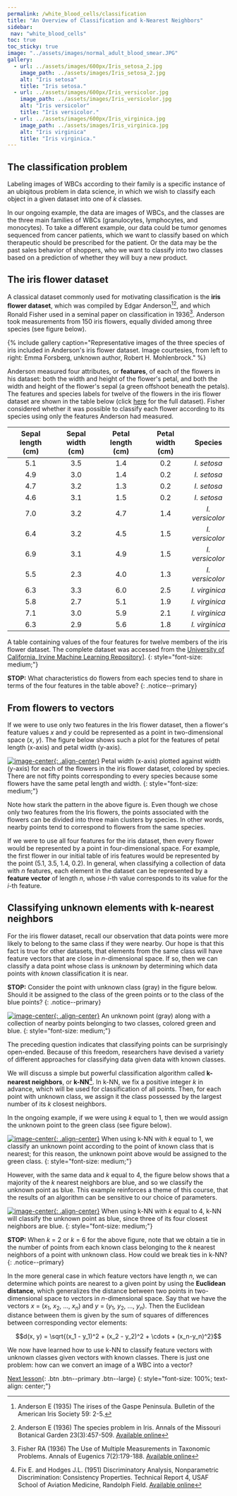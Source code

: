 ```yaml
---
permalink: /white_blood_cells/classification
title: "An Overview of Classification and k-Nearest Neighbors"
sidebar:
 nav: "white_blood_cells"
toc: true
toc_sticky: true
image: "../assets/images/normal_adult_blood_smear.JPG"
gallery:
  - url: ../assets/images/600px/Iris_setosa_2.jpg
    image_path: ../assets/images/Iris_setosa_2.jpg
    alt: "Iris setosa"
    title: "Iris setosa."
  - url: ../assets/images/600px/Iris_versicolor.jpg
    image_path: ../assets/images/Iris_versicolor.jpg
    alt: "Iris versicolor"
    title: "Iris versicolor."
  - url: ../assets/images/600px/Iris_virginica.jpg
    image_path: ../assets/images/Iris_virginica.jpg
    alt: "Iris virginica"
    title: "Iris virginica."
---
```


## The classification problem

Labeling images of WBCs according to their family is a specific instance of an ubiqitous problem in data science, in which we wish to classify each object in a given dataset into one of *k* classes.

In our ongoing example, the data are images of WBCs, and the classes are the three main families of WBCs (granulocytes, lymphocytes, and monocytes). To take a different example, our data could be tumor genomes sequenced from cancer patients, which we want to classify based on which therapeutic should be prescribed for the patient. Or the data may be the past sales behavior of shoppers, who we want to classify into two classes based on a prediction of whether they will buy a new product.

## The iris flower dataset

A classical dataset commonly used for motivating classification is the **iris flower dataset**, which was compiled by Edgar Anderson[^Anderson1935][^Anderson1936], and which Ronald Fisher used in a seminal paper on classification in 1936[^Fisher1936]. Anderson took measurements from 150 iris flowers, equally divided among three species (see figure below).

{% include gallery caption="Representative images of the three species of iris included in Anderson's iris flower dataset. Image courtesies, from left to right: Emma Forsberg, unknown author, Robert H. Mohlenbrock." %}

Anderson measured four attributes, or **features**, of each of the flowers in his dataset: both the width and height of the flower's petal, and both the width and height of the flower's sepal (a green offshoot beneath the petals). The features and species labels for twelve of the flowers in the iris flower dataset are shown in the table below (click [here](../downloads/iris.csv) for the full dataset). Fisher considered whether it was possible to classify each flower according to its species using only the features Anderson had measured.

| Sepal length (cm) | Sepal width (cm) | Petal length (cm) | Petal width (cm) | Species |
| :----: | :----: | :----: | :----: | :----: |
| 5.1 | 3.5 | 1.4 | 0.2 | *I. setosa* |
| 4.9 | 3.0 | 1.4 | 0.2 | *I. setosa* |
| 4.7 | 3.2 | 1.3 | 0.2 | *I. setosa* |
| 4.6 | 3.1 | 1.5 | 0.2 | *I. setosa* |
| 7.0 | 3.2 | 4.7 | 1.4 | *I. versicolor* |
| 6.4 | 3.2 | 4.5 | 1.5 | *I. versicolor* |
| 6.9 | 3.1 | 4.9 | 1.5 | *I. versicolor* |
| 5.5 | 2.3 | 4.0 | 1.3 | *I. versicolor* |
| 6.3 | 3.3 | 6.0 | 2.5 | *I. virginica* |
| 5.8 | 2.7 | 5.1 | 1.9 | *I. virginica* |
| 7.1 | 3.0 | 5.9 | 2.1 | *I. virginica* |
| 6.3 | 2.9 | 5.6 | 1.8 | *I. virginica* |

A table containing values of the four features for twelve members of the iris flower dataset. The complete dataset was accessed from the <a target="_blank" href="https://archive.ics.uci.edu/ml/datasets/iris">University of California, Irvine Machine Learning Repository</a>].
{: style="font-size: medium;"}

**STOP:** What characteristics do flowers from each species tend to share in terms of the four features in the table above?
{: .notice--primary}

## From flowers to vectors

If we were to use only two features in the Iris flower dataset, then a flower's feature values *x* and *y* could be represented as a point in two-dimensional space (*x*, *y*). The figure below shows such a plot for the features of petal length (x-axis) and petal width (y-axis).

[![image-center](../assets/images/600px/iris_petal_data.png){: .align-center}](../assets/images/iris_petal_data.png)
Petal width (x-axis) plotted against width (y-axis) for each of the flowers in the iris flower dataset, colored by species. There are not fifty points corresponding to every species because some flowers have the same petal length and width.
{: style="font-size: medium;"}

Note how stark the pattern in the above figure is. Even though we chose only two features from the Iris flowers, the points associated with the flowers can be divided into three main clusters by species. In other words, nearby points tend to correspond to flowers from the same species.

If we were to use all four features for the iris dataset, then every flower would be represented by a point in four-dimensional space. For example, the first flower in our initial table of iris features would be represented by the point (5.1, 3.5, 1.4, 0.2). In general, when classifying a collection of data with *n* features, each element in the dataset can be represented by a **feature vector** of length *n*, whose *i*-th value corresponds to its value for the *i*-th feature.

## Classifying unknown elements with k-nearest neighbors

For the iris flower dataset, recall our observation that data points were more likely to belong to the same class if they were nearby. Our hope is that this fact is true for other datasets, that elements from the same class will have feature vectors that are close in *n*-dimensional space. If so, then we can classify a data point whose class is *unknown* by determining which data points with *known* classification it is near.

**STOP:** Consider the point with unknown class (gray) in the figure below. Should it be assigned to the class of the green points or to the class of the blue points?
{: .notice--primary}

[![image-center](../assets/images/600px/knn_neighborhood.png){: .align-center}](../assets/images/knn_neighborhood.png)
An unknown point (gray) along with a collection of nearby points belonging to two classes, colored green and blue.
{: style="font-size: medium;"}

The preceding question indicates that classifying points can be surprisingly open-ended. Because of this freedom, researchers have devised a variety of different approaches for classifying data given data with known classes.

We will discuss a simple but powerful classification algorithm called **k-nearest neighbors**, or **k-NN**[^FixHodges1951]. In k-NN, we fix a positive integer *k* in advance, which will be used for classification of all points. Then, for each point with unknown class, we assign it the class possessed by the largest number of its *k* closest neighbors.

In the ongoing example, if we were using *k* equal to 1, then we would assign the unknown point to the green class (see figure below).

[![image-center](../assets/images/600px/knn_neighborhood_k=1.png){: .align-center}](../assets/images/knn_neighborhood_k=1.png)
When using k-NN with *k* equal to 1, we classify an unknown point according to the point of known class that is nearest; for this reason, the unknown point above would be assigned to the green class.
{: style="font-size: medium;"}

However, with the same data and *k* equal to 4, the figure below shows that a majority of the *k* nearest neighbors are blue, and so we classify the unknown point as blue. This example reinforces a theme of this course, that the results of an algorithm can be sensitive to our choice of parameters.

[![image-center](../assets/images/600px/knn_neighborhood_k=4.png){: .align-center}](../assets/images/knn_neighborhood_k=4.png)
When using k-NN with *k* equal to 4, k-NN will classify the unknown point as blue, since three of its four closest neighbors are blue.
{: style="font-size: medium;"}

**STOP:** When *k* = 2 or *k* = 6 for the above figure, note that we obtain a tie in the number of points from each known class belonging to the *k* nearest neighbors of a point with unknown class. How could we break ties in k-NN?
{: .notice--primary}

In the more general case in which feature vectors have length *n*, we can determine which points are nearest to a given point by using the **Euclidean distance**, which generalizes the distance between two points in two-dimensional space to vectors in *n*-dimensional space. Say that we have the vectors *x* = (*x*<sub>1</sub>, *x*<sub>2</sub>, ..., *x*<sub>*n*</sub>) and *y* = (*y*<sub>1</sub>, *y*<sub>2</sub>, ..., *y*<sub>*n*</sub>). Then the Euclidean distance between them is given by the sum of squares of differences between corresponding vector elements:

$$d(x, y) = \sqrt{(x_1 - y_1)^2 + (x_2 - y_2)^2 + \cdots + (x_n-y_n)^2}$$

We now have learned how to use k-NN to classify feature vectors with unknown classes given vectors with known classes. There is just one problem: how can we convert an image of a WBC into a vector?

[Next lesson](shape_space){: .btn .btn--primary .btn--large}
{: style="font-size: 100%; text-align: center;"}

[^Anderson1935]: Anderson E (1935) The irises of the Gaspe Peninsula. Bulletin of the American Iris Society 59: 2-5.

[^Anderson1936]: Anderson E (1936) The species problem in Iris. Annals of the Missouri Botanical Garden 23(3):457-509. [Available online](https://www.jstor.org/stable/2394164?origin=crossref)

[^Fisher1936]: Fisher RA (1936) The Use of Multiple Measurements in Taxonomic Problems. Annals of Eugenics 7(2):179-188. [Available online](https://doi.org/10.1111/j.1469-1809.1936.tb02137.x)

[^FixHodges1951]: Fix E. and Hodges J.L. (1951) Discriminatory Analysis, Nonparametric Discrimination: Consistency Properties. Technical Report 4, USAF School of Aviation Medicine, Randolph Field. [Available online](https://www.jstor.org/stable/1403797)
